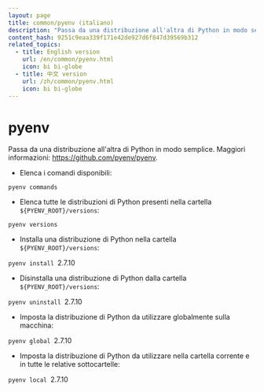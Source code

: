 ```yaml
---
layout: page
title: common/pyenv (italiano)
description: "Passa da una distribuzione all'altra di Python in modo semplice."
content_hash: 9251c9eaa339f171e42de927d6f847d39569b312
related_topics:
  - title: English version
    url: /en/common/pyenv.html
    icon: bi bi-globe
  - title: 中文 version
    url: /zh/common/pyenv.html
    icon: bi bi-globe
---
```

# pyenv

Passa da una distribuzione all'altra di Python in modo semplice.
Maggiori informazioni: <https://github.com/pyenv/pyenv>.

- Elenca i comandi disponibili:

`pyenv commands`

- Elenca tutte le distribuzioni di Python presenti nella cartella `${PYENV_ROOT}/versions`:

`pyenv versions`

- Installa una distribuzione di Python nella cartella `${PYENV_ROOT}/versions`:

`pyenv install `<span class="tldr-var badge badge-pill bg-dark-lm bg-white-dm text-white-lm text-dark-dm font-weight-bold">2.7.10</span>

- Disinstalla una distribuzione di Python dalla cartella `${PYENV_ROOT}/versions`:

`pyenv uninstall `<span class="tldr-var badge badge-pill bg-dark-lm bg-white-dm text-white-lm text-dark-dm font-weight-bold">2.7.10</span>

- Imposta la distribuzione di Python da utilizzare globalmente sulla macchina:

`pyenv global `<span class="tldr-var badge badge-pill bg-dark-lm bg-white-dm text-white-lm text-dark-dm font-weight-bold">2.7.10</span>

- Imposta la distribuzione di Python da utilizzare nella cartella corrente e in tutte le relative sottocartelle:

`pyenv local `<span class="tldr-var badge badge-pill bg-dark-lm bg-white-dm text-white-lm text-dark-dm font-weight-bold">2.7.10</span>
